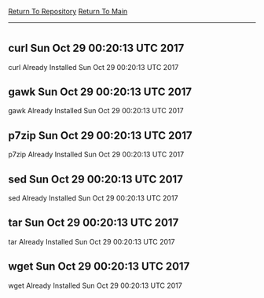 [Return To Repository](https://github.com/deathbybandaid/piholeparser/)
[Return To Main](https://github.com/deathbybandaid/piholeparser/blob/master/RecentRunLogs/Mainlog.md)
____________________________________
# 
## curl Sun Oct 29 00:20:13 UTC 2017
curl Already Installed Sun Oct 29 00:20:13 UTC 2017
## gawk Sun Oct 29 00:20:13 UTC 2017
gawk Already Installed Sun Oct 29 00:20:13 UTC 2017
## p7zip Sun Oct 29 00:20:13 UTC 2017
p7zip Already Installed Sun Oct 29 00:20:13 UTC 2017
## sed Sun Oct 29 00:20:13 UTC 2017
sed Already Installed Sun Oct 29 00:20:13 UTC 2017
## tar Sun Oct 29 00:20:13 UTC 2017
tar Already Installed Sun Oct 29 00:20:13 UTC 2017
## wget Sun Oct 29 00:20:13 UTC 2017
wget Already Installed Sun Oct 29 00:20:13 UTC 2017
